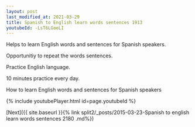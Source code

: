 ```yaml
---
layout: post
last_modified_at: 2021-03-29
title: Spanish to English learn words sentences 1913 
youtubeId: -LsT6LGooLI
---
```

 
 
Helps to learn English words and sentences for Spanish speakers.

Opportunitiy to repeat the words sentences. 

Practice English language. 
 
10 minutes practice every day. 
 
How to learn English words and sentences for Spanish speakers 
 
{% include youtubePlayer.html id=page.youtubeId %}
 
 
[Next]({{ site.baseurl }}{% link  split2/_posts/2015-03-23-Spanish to english learn words sentences 2180 .md%})
 
